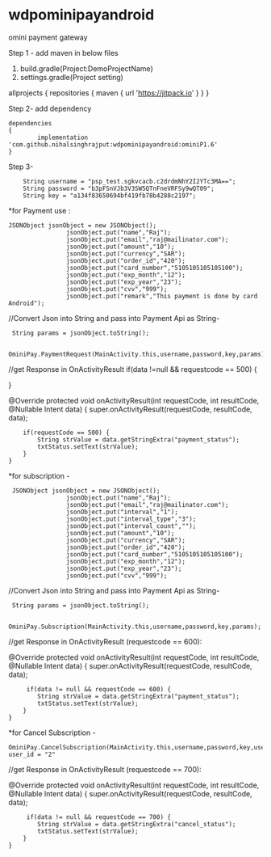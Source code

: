 # wdpominipayandroid
omini payment gateway 

Step 1 -
add maven in below files 

1. build.gradle(Project:DemoProjectName)
2. settings.gradle(Project setting)

allprojects 
{
		repositories {
			maven 
			{ 
			url 'https://jitpack.io'
			}
		}
	}
  
  
  
  Step 2- add dependency

  	dependencies 
	{
	        implementation 'com.github.nihalsinghrajput:wdpominipayandroid:ominiP1.6'
	}
	
	
	
Step 3- 

        String username = "psp_test.sgkvcacb.c2drdmNhY2I2YTc3MA==";
        String password = "b3pFSnVJb3V3SW5QTnFneVRFSy9wQT09";
        String key = "a134f83650694bf419fb78b4288c2197";


*for Payment use :

	JSONObject jsonObject = new JSONObject();
                    jsonObject.put("name","Raj");
                    jsonObject.put("email","raj@mailinator.com");
                    jsonObject.put("amount","10");
                    jsonObject.put("currency","SAR");
                    jsonObject.put("order_id","420");
                    jsonObject.put("card_number","5105105105105100");
                    jsonObject.put("exp_month","12");
                    jsonObject.put("exp_year","23");
                    jsonObject.put("cvv","999");
                    jsonObject.put("remark","This payment is done by card Android");

//Convert Json into String and pass into Payment Api as String-

	 String params = jsonObject.toString();
	 
	 OminiPay.PaymentRequest(MainActivity.this,username,password,key,params);
	 
	 
	 
//get Response in OnActivityResult
if(data !=null && requestcode == 500)
{

}


@Override
    protected void onActivityResult(int requestCode, int resultCode, @Nullable Intent data) {
        super.onActivityResult(requestCode, resultCode, data);
        
        if(requestCode == 500) {
            String strValue = data.getStringExtra("payment_status");
            txtStatus.setText(strValue);
        }
    }
	 
	 
	 
	 
*for subscription - 
	
	 JSONObject jsonObject = new JSONObject();
                    jsonObject.put("name","Raj");
                    jsonObject.put("email","raj@mailinator.com");
                    jsonObject.put("interval","1");
                    jsonObject.put("interval_type","3");
                    jsonObject.put("interval_count","");
                    jsonObject.put("amount","10");
                    jsonObject.put("currency","SAR");
                    jsonObject.put("order_id","420");
                    jsonObject.put("card_number","5105105105105100");
                    jsonObject.put("exp_month","12");
                    jsonObject.put("exp_year","23");
                    jsonObject.put("cvv","999");
		   
		    
		    
//Convert Json into String and pass into Payment Api as String-

	 String params = jsonObject.toString();
	 
	  OminiPay.Subscription(MainActivity.this,username,password,key,params);
	  
//get Response in OnActivityResult (requestcode == 600):

@Override
    protected void onActivityResult(int requestCode, int resultCode, @Nullable Intent data) {
        super.onActivityResult(requestCode, resultCode, data);
        
         if(data != null && requestCode == 600) {
            String strValue = data.getStringExtra("payment_status");
            txtStatus.setText(strValue);
        }
    }
	

*for Cancel Subscription - 

	OminiPay.CancelSubscription(MainActivity.this,username,password,key,user_id);
	user_id = "2"
	
//get Response in OnActivityResult (requestcode == 700):

@Override
    protected void onActivityResult(int requestCode, int resultCode, @Nullable Intent data) {
        super.onActivityResult(requestCode, resultCode, data);
        
         if(data != null && requestCode == 700) {
            String strValue = data.getStringExtra("cancel_status");
            txtStatus.setText(strValue);
        }
    }
	
